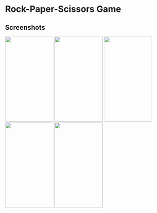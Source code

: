 # Rock-Paper-Scissors Game

## Screenshots
<p>
<img src="https://imageupload.io/ib/wc8w0hZb0v0IkHO_1695148458.png" width="156" height="275">    
<img src="https://imageupload.io/ib/rH9lgdZCvWCKWxy_1695148624.png" width="156" height="275">    
<img src="https://imageupload.io/ib/h1ZYHCWIfIm7SYb_1695148683.png" width="156" height="275">    
<img src="https://imageupload.io/ib/LBJB7pnVFiYU9lJ_1695148766.png" width="156" height="275">
<img src="https://imageupload.io/ib/krqATlfnAD0S1Le_1695148793.png" width="156" height="275">
</p>

